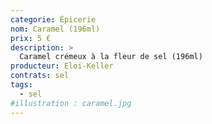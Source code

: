 ```yaml
---
categorie: Épicerie
nom: Caramel (196ml)
prix: 5 €
description: >
  Caramel crémeux à la fleur de sel (196ml)
producteur: Eloi-Keller
contrats: sel
tags: 
  - sel
#illustration : caramel.jpg
---
```


